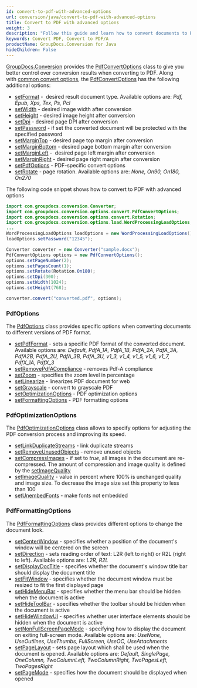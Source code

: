 ```yaml
---
id: convert-to-pdf-with-advanced-options
url: conversion/java/convert-to-pdf-with-advanced-options
title: Convert to PDF with advanced options
weight: 3
description: "Follow this guide and learn how to convert documents to PDF with height, width, DPI, margins and other customizations using GroupDocs.Conversion for Java."
keywords: Convert PDF, Convert to PDF/A
productName: GroupDocs.Conversion for Java
hideChildren: False
---
```

[GroupDocs.Conversion](https://products.groupdocs.com/conversion/java) provides the [PdfConvertOptions](https://reference.groupdocs.com/java/conversion/com.groupdocs.conversion.options.convert/PdfConvertOptions) class to give you better control over conversion results when converting to PDF. Along with [common convert options](https://reference.groupdocs.com/conversion/java/com.groupdocs.conversion.options.convert/ConvertOptions), the [PdfConvertOptions](https://reference.groupdocs.com/java/conversion/com.groupdocs.conversion.options.convert/PdfConvertOptions) has the following additional options:

*   [setFormat](https://reference.groupdocs.com/java/conversion/com.groupdocs.conversion.options.convert/ConvertOptions#setFormat(com.groupdocs.conversion.filetypes.FileType)) -  desired result document type. Available options are: *Pdf, Epub, Xps, Tex, Ps, Pcl*
*   [setWidth](https://reference.groupdocs.com/java/conversion/com.groupdocs.conversion.options.convert/PdfConvertOptions#setWidth(int)) -  desired image width after conversion
*   [setHeight](https://reference.groupdocs.com/java/conversion/com.groupdocs.conversion.options.convert/PdfConvertOptions#setHeight(int)) -  desired image height after conversion
*   [setDpi](https://reference.groupdocs.com/java/conversion/com.groupdocs.conversion.options.convert/PdfConvertOptions#setDpi(double)) -  desired page DPI after conversion
*   [setPassword](https://reference.groupdocs.com/java/conversion/com.groupdocs.conversion.options.convert/PdfConvertOptions#setPassword(java.lang.String)) -  if set the converted document will be protected with the specified password
*   [setMarginTop](https://reference.groupdocs.com/java/conversion/com.groupdocs.conversion.options.convert/PdfConvertOptions#setMarginTop(int)) -  desired page top margin after conversion
*   [setMarginBottom](https://reference.groupdocs.com/java/conversion/com.groupdocs.conversion.options.convert/PdfConvertOptions#setMarginBottom(int)) -  desired page bottom margin after conversion
*   [setMarginLeft](https://reference.groupdocs.com/java/conversion/com.groupdocs.conversion.options.convert/PdfConvertOptions#setMarginLeft(int)) -  desired page left margin after conversion
*   [setMarginRight](https://reference.groupdocs.com/java/conversion/com.groupdocs.conversion.options.convert/PdfConvertOptions#setMarginRight(int)) -  desired page right margin after conversion
*   [setPdfOptions](https://reference.groupdocs.com/conversion/java/com.groupdocs.conversion.options.convert/PdfConvertOptions#setPdfOptions(com.groupdocs.conversion.options.convert.PdfOptions)) -  PDF-specific convert options
*   [setRotate](https://reference.groupdocs.com/java/conversion/com.groupdocs.conversion.options.convert/PdfConvertOptions#setRotate(com.groupdocs.conversion.options.convert.Rotation)) -  page rotation. Available options are: *None, On90, On180, On270*  
          

The following code snippet shows how to convert to PDF with advanced options

```java
import com.groupdocs.conversion.Converter;
import com.groupdocs.conversion.options.convert.PdfConvertOptions;
import com.groupdocs.conversion.options.convert.Rotation;
import com.groupdocs.conversion.options.load.WordProcessingLoadOptions;
...
WordProcessingLoadOptions loadOptions = new WordProcessingLoadOptions();
loadOptions.setPassword("12345");

Converter converter = new Converter("sample.docx");
PdfConvertOptions options = new PdfConvertOptions();
options.setPageNumber(2);
options.setPagesCount(1);
options.setRotate(Rotation.On180);
options.setDpi(300);
options.setWidth(1024);
options.setHeight(768);

converter.convert("converted.pdf", options);
```

### PdfOptions

The [PdfOptions](https://reference.groupdocs.com/java/conversion/com.groupdocs.conversion.options.convert/PdfOptions) class provides specific options when converting documents to different versions of PDF format.

*   [setPdfFormat](https://reference.groupdocs.com/java/conversion/com.groupdocs.conversion.options.convert/PdfOptions#setPdfFormat(com.groupdocs.conversion.options.convert.PdfFormats)) - sets a specific PDF format of the converted document. Available options are: *Default, PdfA\_1A, PdfA\_1B, PdfA\_2A, PdfA\_3A, PdfA2B, PdfA\_2U, PdfA\_3B, PdfA\_3U, v1\_3, v1\_4, v1\_5, v1\_6, v1\_7, PdfX\_1A, PdfX\_3*
*   [setRemovePdfACompliance](https://reference.groupdocs.com/java/conversion/com.groupdocs.conversion.options.convert/PdfOptions#setRemovePdfACompliance(boolean)) - removes Pdf-A compliance
*   [setZoom](https://reference.groupdocs.com/java/conversion/com.groupdocs.conversion.options.convert/PdfOptions#setZoom(int)) - specifies the zoom level in percentage
*   [setLinearize](https://reference.groupdocs.com/java/conversion/com.groupdocs.conversion.options.convert/PdfOptions#setLinearize(boolean)) - linearizes PDF document for web
*   [setGrayscale](https://reference.groupdocs.com/java/conversion/com.groupdocs.conversion.options.convert/PdfOptions#setGrayscale(boolean)) - convert to grayscale PDF
*   [setOptimizationOptions](https://reference.groupdocs.com/conversion/java/com.groupdocs.conversion.options.convert/PdfOptions#setOptimizationOptions(com.groupdocs.conversion.options.convert.PdfOptimizationOptions)) - PDF optimization options
*   [setFormattingOptions](https://reference.groupdocs.com/conversion/java/com.groupdocs.conversion.options.convert/PdfOptions#setFormatingOptions(com.groupdocs.conversion.options.convert.PdfFormattingOptions)) - PDF formatting options

### PdfOptimizationOptions

The [PdfOptimizationOptions](https://reference.groupdocs.com/java/conversion/com.groupdocs.conversion.options.convert/PdfOptimizationOptions) class allows to specify options for adjusting the PDF conversion process and improving its speed.

*   [setLinkDuplicateStreams](https://reference.groupdocs.com/java/conversion/com.groupdocs.conversion.options.convert/PdfOptimizationOptions#setLinkDuplicateStreams(boolean)) - link duplicate streams
*   [setRemoveUnusedObjects](https://reference.groupdocs.com/java/conversion/com.groupdocs.conversion.options.convert/PdfOptimizationOptions#setRemoveUnusedObjects(boolean)) - remove unused objects
*   [setCompressImages](https://reference.groupdocs.com/java/conversion/com.groupdocs.conversion.options.convert/PdfOptimizationOptions#setCompressImages(boolean)) - if set to *true*, all images in the document are re-compressed. The amount of compression and image quality is defined by the [setImageQuality](https://reference.groupdocs.com/java/conversion/com.groupdocs.conversion.options.convert/PdfOptimizationOptions#setImageQuality(int))
*   [setImageQuality](https://reference.groupdocs.com/java/conversion/com.groupdocs.conversion.options.convert/PdfOptimizationOptions#setImageQuality(int)) -  value in percent where 100% is unchanged quality and image size. To decrease the image size set this property to less than 100
*   [setUnembedFonts](https://reference.groupdocs.com/java/conversion/com.groupdocs.conversion.options.convert/PdfOptimizationOptions#setUnembedFonts(boolean)) - make fonts not embedded

### PdfFormattingOptions

The [PdfFormattingOptions](https://reference.groupdocs.com/java/conversion/com.groupdocs.conversion.options.convert/PdfFormattingOptions) class provides different options to change the document look.

*   [setCenterWindow](https://reference.groupdocs.com/java/conversion/com.groupdocs.conversion.options.convert/PdfFormattingOptions#setCenterWindow(boolean)) - specifies whether a position of the document's window will be centered on the screen
*   [setDirection](https://reference.groupdocs.com/java/conversion/com.groupdocs.conversion.options.convert/PdfFormattingOptions#setDirection(com.groupdocs.conversion.options.convert.PdfDirection)) - sets reading order of text: L2R (left to right) or R2L (right to left). Available options are: *L2R, R2L*
*   [setDisplayDocTitle](https://reference.groupdocs.com/java/conversion/com.groupdocs.conversion.options.convert/PdfFormattingOptions#setDisplayDocTitle(boolean)) - specifies whether the document's window title bar should display the document title
*   [setFitWindow](https://reference.groupdocs.com/java/conversion/com.groupdocs.conversion.options.convert/PdfFormattingOptions#setFitWindow(boolean)) - specifies whether the  document window must be resized to fit the first displayed page
*   [setHideMenuBar](https://reference.groupdocs.com/java/conversion/com.groupdocs.conversion.options.convert/PdfFormattingOptions#setHideMenuBar(boolean)) - specifies whether the menu bar should be hidden when the document is active
*   [setHideToolBar](https://reference.groupdocs.com/java/conversion/com.groupdocs.conversion.options.convert/PdfFormattingOptions#setHideToolBar(boolean)) - specifies whether the toolbar should be hidden when the document is active
*   [setHideWindowUI](https://reference.groupdocs.com/java/conversion/com.groupdocs.conversion.options.convert/PdfFormattingOptions#setHideWindowUI(boolean)) - specifies whether user interface elements should be hidden when the document is active
*   [setNonFullScreenPageMode](https://reference.groupdocs.com/java/conversion/com.groupdocs.conversion.options.convert/PdfFormattingOptions#setNonFullScreenPageMode(com.groupdocs.conversion.options.convert.PdfPageMode)) - specifying how to display the document on exiting full-screen mode. Available options are: *UseNone, UseOutlines, UseThumbs, FullScreen, UseOC, UseAttachments*
*   [setPageLayout](https://reference.groupdocs.com/java/conversion/com.groupdocs.conversion.options.convert/PdfFormattingOptions#setPageLayout(com.groupdocs.conversion.options.convert.PdfPageLayout)) - sets page layout which shall be used when the document is opened. Available options are: *Default, SinglePage, OneColumn, TwoColumnLeft, TwoColumnRight, TwoPagesLeft, TwoPagesRight*
*   [setPageMode](https://reference.groupdocs.com/java/conversion/com.groupdocs.conversion.options.convert/PdfFormattingOptions#setPageMode(com.groupdocs.conversion.options.convert.PdfPageMode)) - specifies how the document should be displayed when opened

